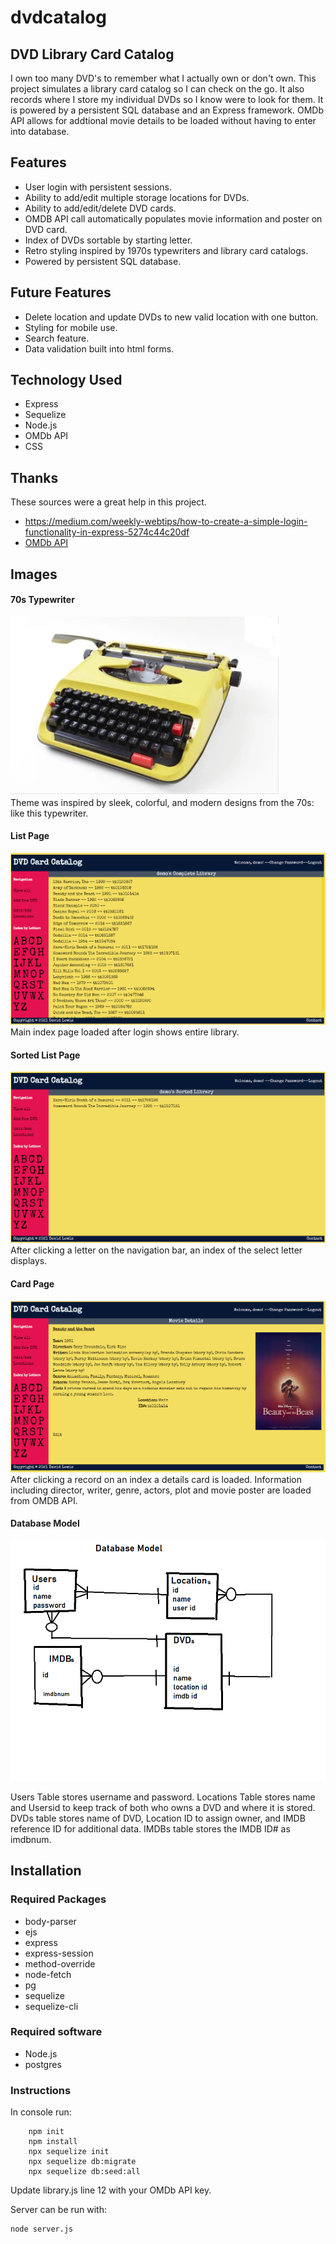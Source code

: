 # dvdcatalog
## DVD Library Card Catalog

I own too many DVD's to remember what I actually own or don't own. This project simulates a library card catalog so I can check on the go. It also records where I store my individual DVDs so I know were to look for them. It is powered by a persistent SQL database and an Express framework. OMDb API allows for addtional movie details to be loaded without having to enter into database.

## Features

- User login with persistent sessions.
- Ability to add/edit multiple storage locations for DVDs.
- Ability to add/edit/delete DVD cards.
- OMDB API call automatically populates movie information and poster on DVD card.
- Index of DVDs sortable by starting letter.
- Retro styling inspired by 1970s typewriters and library card catalogs.
- Powered by persistent SQL database.


## Future Features

- Delete location and update DVDs to new valid location with one button.
- Styling for mobile use.
- Search feature.
- Data validation built into html forms.

## Technology Used

- Express
- Sequelize
- Node.js
- OMDb API
- CSS

## Thanks

These sources were a great help in this project.

- <a href="https://medium.com/weekly-webtips/how-to-create-a-simple-login-functionality-in-express-5274c44c20df">https://medium.com/weekly-webtips/how-to-create-a-simple-login-functionality-in-express-5274c44c20df</a>
- <a href="https://www.omdbapi.com/">OMDb API</a>

## Images

#### 70s Typewriter<br/>
![Typewriter](https://raw.githubusercontent.com/davidglic/dvdcatalog/main/images/yellowtypewriter.png)<br/>
Theme was inspired by sleek, colorful, and modern designs from the 70s: like this typewriter.

#### List Page<br/>
![list page](https://raw.githubusercontent.com/davidglic/dvdcatalog/main/images/index%20screenshot.png)
Main index page loaded after login shows entire library.

#### Sorted List Page<br/>
![landing page](https://raw.githubusercontent.com/davidglic/dvdcatalog/main/images/sorted%20index%20screen.png)
After clicking a letter on the navigation bar, an index of the select letter displays.

#### Card Page<br/>
![card page](https://raw.githubusercontent.com/davidglic/dvdcatalog/main/images/cardscreenshot.png)
After clicking a record on an index a details card is loaded. Information including director, writer, genre, actors, plot and movie poster are loaded from OMDB API.

#### Database Model<br/>
![database model](https://raw.githubusercontent.com/davidglic/dvdcatalog/main/images/database%20model.png)

Users Table stores username and password.
Locations Table stores name and Usersid to keep track of both who owns a DVD and where it is stored.
DVDs table stores name of DVD,  Location ID to assign owner, and IMDB reference ID for additional data.
IMDBs table stores the IMDB ID# as imdbnum.

## Installation

### Required Packages
    
- body-parser
- ejs
- express
- express-session
- method-override
- node-fetch
- pg
- sequelize
- sequelize-cli

### Required software
    
- Node.js
- postgres

### Instructions

In console run:
```
    npm init
    npm install
    npx sequelize init
    npx sequelize db:migrate
    npx sequelize db:seed:all

```
Update library.js line 12 with your OMDb API key.

Server can be run with:
```
node server.js
```